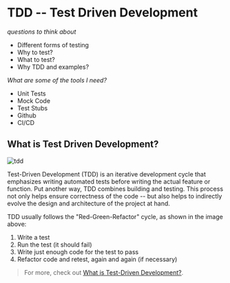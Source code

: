 # TDD -- Test Driven Development
*questions to think about*

- Different forms of testing
- Why to test?
- What to test?
- Why TDD and examples?

*What are some of the tools I need?*

- Unit Tests
- Mock Code
- Test Stubs
- Github
- CI/CD

## What is Test Driven Development?

![tdd](https://raw.githubusercontent.com/mjhea0/flaskr-tdd/master/tdd.png)

Test-Driven Development (TDD) is an iterative development cycle that emphasizes writing automated tests before writing the actual feature or function. Put another way, TDD combines building and testing. This process not only helps ensure correctness of the code -- but also helps to indirectly evolve the design and architecture of the project at hand.

TDD usually follows the "Red-Green-Refactor" cycle, as shown in the image above:

1. Write a test
1. Run the test (it should fail)
1. Write just enough code for the test to pass
2. Refactor code and retest, again and again (if necessary)

> For more, check out [What is Test-Driven Development?](https://testdriven.io/test-driven-development/).

